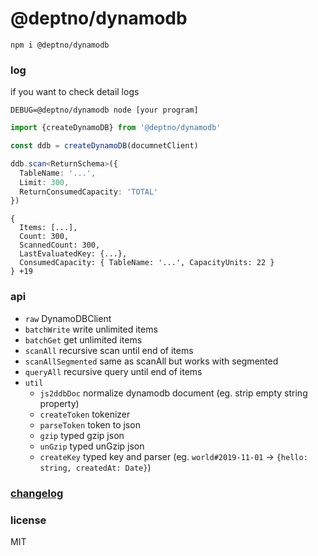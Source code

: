 # @deptno/dynamodb

```
npm i @deptno/dynamodb
```

### log
if you want to check detail logs

```shell script
DEBUG=@deptno/dynamodb node [your program]
```

```typescript
import {createDynamoDB} from '@deptno/dynamodb'

const ddb = createDynamoDB(documnetClient)

ddb.scan<ReturnSchema>({
  TableName: '...',
  Limit: 300,
  ReturnConsumedCapacity: 'TOTAL'
})
```

```shell script
{
  Items: [...],
  Count: 300,
  ScannedCount: 300,
  LastEvaluatedKey: {...},
  ConsumedCapacity: { TableName: '...', CapacityUnits: 22 }
} +19
```

### api
- `raw` DynamoDBClient
- `batchWrite` write unlimited items
- `batchGet` get unlimited items
- `scanAll` recursive scan until end of items
- `scanAllSegmented` same as scanAll but works with segmented
- `queryAll` recursive query until end of items
- `util`
  - `js2ddbDoc` normalize dynamodb document (eg. strip empty string property)
  - `createToken` tokenizer
  - `parseToken` token to json
  - `gzip` typed gzip json
  - `unGzip` typed unGzip json
  - `createKey` typed key and parser (eg. `world#2019-11-01` -> `{hello: string, createdAt: Date}`)

### [changelog](CHANGELOG)

### license
MIT

